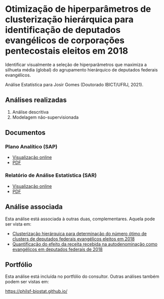 # Otimização de hiperparâmetros de clusterização hierárquica para identificação de deputados evangélicos de corporações pentecostais eleitos em 2018

Identificar visualmente a seleção de hiperparâmetros que maximiza a silhueta média (global) do agrupamento hierárquico de deputados federais evangélicos.

Análise Estatística para Josir Gomes (Doutorado IBICT/UFRJ, 2021).

## Análises realizadas

1. Análise descritiva
1. Modelagem não-supervisionada

## Documentos

### Plano Analítico (SAP)

<!-- - [Visualização online][sapviz-v02] -->
<!-- - [Download][sappdf-v02] -->

- [Visualização online][sapviz-v01]
- [PDF][sappdf-v01]

### Relatório de Análise Estatística (SAR)

<!-- - [Visualização online][reportviz-v02] -->
<!-- - [Download][pdf-v02] -->

- [Visualização online][reportviz-v01]
- [PDF][pdf-v01]

## Análise associada

Esta análise está associada à outras duas, complementares.
Aquela pode ser vista em:


  * [Clusterização hierárquica para determinação do número ótimo de clusters de deputados federais evangélicos eleitos em 2018](https://philsf-biostat.github.io/SAR-2021-011-JG/ "Clusterização hierárquica para determinação do número ótimo de clusters de deputados federais evangélicos eleitos em 2018")
  * [Quantificação do efeito da receita recebida na autodenominação como evangélicos em deputados federais de 2018](https://philsf-biostat.github.io/SAR-2021-012-JG/ "Quantificação do efeito da receita recebida na autodenominação como evangélicos em deputados federais de 2018")

## Portfólio

Esta análise está incluída no portfólio do consultor.
Outras análises também podem ser vistas em:

<https://philsf-biostat.github.io/>

<!-- --- -->

[sapviz-v01]: report/SAP-2021-017-JG-v01.md
[sapviz-v02]: report/SAP-2021-017-JG-v02.md
[sappdf-v01]: https://docs.google.com/viewer?url=https://github.com/philsf-biostat/SAR-2021-017-JG/raw/main/report/SAP-2021-017-JG-v01.pdf
[sappdf-v02]: https://docs.google.com/viewer?url=https://github.com/philsf-biostat/SAR-2021-017-JG/raw/main/report/SAP-2021-017-JG-v02.pdf

[reportviz-v01]: report/SAR-2021-017-JG-v01.md
[reportviz-v02]: report/SAR-2021-017-JG-v02.md
[pdf-v01]: https://docs.google.com/viewer?url=https://github.com/philsf-biostat/SAR-2021-017-JG/raw/main/report/SAR-2021-017-JG-v01.pdf
[pdf-v02]: https://docs.google.com/viewer?url=https://github.com/philsf-biostat/SAR-2021-017-JG/raw/main/report/SAR-2021-017-JG-v02.pdf
[docx-v01]: https://docs.google.com/viewer?url=https://github.com/philsf-biostat/SAR-2021-017-JG/raw/main/report/SAR-2021-017-JG-v01.docx
[docx-v02]: https://docs.google.com/viewer?url=https://github.com/philsf-biostat/SAR-2021-017-JG/raw/main/report/SAR-2021-017-JG-v02.docx

[releases]: https://github.com/philsf-biostat/SAR-2021-017-JG/releases/
[milestone-v01]: https://github.com/philsf-biostat/SAR-2021-017-JG/milestone/mmm01
[v01-project]: https://github.com/philsf-biostat/SAR-2021-017-JG/projects/ppp01
[milestone-v02]: https://github.com/philsf-biostat/SAR-2021-017-JG/milestone/mmm02
[v02-project]: https://github.com/philsf-biostat/SAR-2021-017-JG/projects/ppp02
